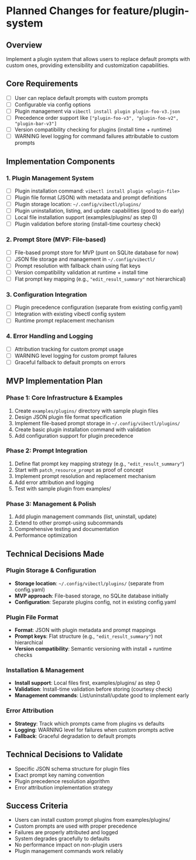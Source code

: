 # Planned Changes for feature/plugin-system

## Overview
Implement a plugin system that allows users to replace default prompts with custom ones, providing extensibility and customization capabilities.

## Core Requirements
- [ ] User can replace default prompts with custom prompts
- [ ] Configurable via config options
- [ ] Plugin management via `vibectl install plugin plugin-foo-v3.json`
- [ ] Precedence order support like `["plugin-foo-v3", "plugin-foo-v2", "plugin-bar-v3"]`
- [ ] Version compatibility checking for plugins (install time + runtime)
- [ ] WARNING level logging for command failures attributable to custom prompts

## Implementation Components

### 1. Plugin Management System
- [ ] Plugin installation command: `vibectl install plugin <plugin-file>`
- [ ] Plugin file format (JSON) with metadata and prompt definitions
- [ ] Plugin storage location: `~/.config/vibectl/plugins/`
- [ ] Plugin uninstallation, listing, and update capabilities (good to do early)
- [ ] Local file installation support (examples/plugins/ as step 0)
- [ ] Plugin validation before storing (install-time courtesy check)

### 2. Prompt Store (MVP: File-based)
- [ ] File-based prompt store for MVP (punt on SQLite database for now)
- [ ] JSON file storage and management in `~/.config/vibectl/`
- [ ] Prompt resolution with fallback chain using flat keys
- [ ] Version compatibility validation at runtime + install time
- [ ] Flat prompt key mapping (e.g., `"edit_result_summary"` not hierarchical)

### 3. Configuration Integration
- [ ] Plugin precedence configuration (separate from existing config.yaml)
- [ ] Integration with existing vibectl config system
- [ ] Runtime prompt replacement mechanism

### 4. Error Handling and Logging
- [ ] Attribution tracking for custom prompt usage
- [ ] WARNING level logging for custom prompt failures
- [ ] Graceful fallback to default prompts on errors

## MVP Implementation Plan

### Phase 1: Core Infrastructure & Examples
1. Create `examples/plugins/` directory with sample plugin files
2. Design JSON plugin file format specification
3. Implement file-based prompt storage in `~/.config/vibectl/plugins/`
4. Create basic plugin installation command with validation
5. Add configuration support for plugin precedence

### Phase 2: Prompt Integration
1. Define flat prompt key mapping strategy (e.g., `"edit_result_summary"`)
2. Start with `patch_resource_prompt` as proof of concept
3. Implement prompt resolution and replacement mechanism
4. Add error attribution and logging
5. Test with sample plugin from examples/

### Phase 3: Management & Polish
1. Add plugin management commands (list, uninstall, update)
2. Extend to other prompt-using subcommands
3. Comprehensive testing and documentation
4. Performance optimization

## Technical Decisions Made

### Plugin Storage & Configuration
- **Storage location**: `~/.config/vibectl/plugins/` (separate from config.yaml)
- **MVP approach**: File-based storage, no SQLite database initially
- **Configuration**: Separate plugins config, not in existing config.yaml

### Plugin File Format
- **Format**: JSON with plugin metadata and prompt mappings
- **Prompt keys**: Flat structure (e.g., `"edit_result_summary"`) not hierarchical
- **Version compatibility**: Semantic versioning with install + runtime checks

### Installation & Management
- **Install support**: Local files first, examples/plugins/ as step 0
- **Validation**: Install-time validation before storing (courtesy check)
- **Management commands**: List/uninstall/update good to implement early

### Error Attribution
- **Strategy**: Track which prompts came from plugins vs defaults
- **Logging**: WARNING level for failures when custom prompts active
- **Fallback**: Graceful degradation to default prompts

## Technical Decisions to Validate
- Specific JSON schema structure for plugin files
- Exact prompt key naming convention
- Plugin precedence resolution algorithm
- Error attribution implementation strategy

## Success Criteria
- Users can install custom prompt plugins from examples/plugins/
- Custom prompts are used with proper precedence
- Failures are properly attributed and logged
- System degrades gracefully to defaults
- No performance impact on non-plugin users
- Plugin management commands work reliably

